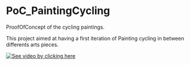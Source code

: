 # PoC_PaintingCycling
ProofOfConcept of the cycling paintings.

This project aimed at having a first iteration of Painting cycling in between differents arts pieces.

[![See video by clicking here](http://img.youtube.com/vi/xK1P5L9zRUM/0.jpg)](http://www.youtube.com/watch?v=xK1P5L9zRUM)


